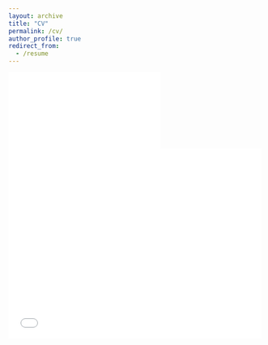 ```yaml
---
layout: archive
title: "CV"
permalink: /cv/
author_profile: true
redirect_from:
  - /resume
---
```



<embed src="jathurshan0330.github.io\_talks\NeRF_Jathurshan.pdf" >

<embed src="jathurshan0330.github.io\_talks\NeRF_Jathurshan.pdf" width="500" height="375">
